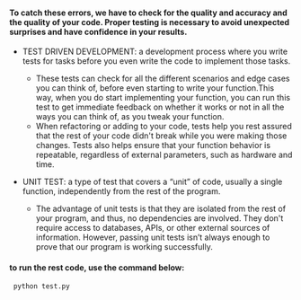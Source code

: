 #### To catch these errors, we have to check for the quality and accuracy and the quality of your code. Proper testing is necessary to avoid unexpected surprises and have confidence in your results.

* TEST DRIVEN DEVELOPMENT: a development process where you write tests for tasks before you even write the code to implement those tasks.


  * These tests can check for all the different scenarios and edge cases you can think of, before even starting to write your function.This way, when you do start implementing your function, you can run this test to get immediate feedback on whether it works or not in all the ways you can think of, as you tweak your function.
  * When refactoring or adding to your code, tests help you rest assured that the rest of your code didn't break while you were making those changes. Tests also helps ensure that your function behavior is repeatable, regardless of external parameters, such as hardware and time.



* UNIT TEST: a type of test that covers a “unit” of code, usually a single function, independently from the rest of the program.
  * The advantage of unit tests is that they are isolated from the rest of your program, and thus, no dependencies are involved. They don't require access to databases, APIs, or other external sources of information. However, passing unit tests isn’t always enough to prove that our program is working successfully.

#### to run the rest code, use the command below:
     
     python test.py
